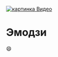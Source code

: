 [![картинка Видео ](https://avatars.mds.yandex.net/i?id=fea28237a2fde128eac46b81cedd3680-7054193-images-thumbs&n=13)](https://www.youtube.com/watch?v=84hKIkOf3Bw)

 # Эмодзи 
 
 :smile:

